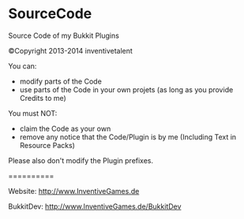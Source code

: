 SourceCode
==========

Source Code of my Bukkit Plugins

©Copyright 2013-2014 inventivetalent

You can:
* modify parts of the Code
* use parts of the Code in your own projets (as long as you provide Credits to me)


You must NOT:
* claim the Code as your own
* remove any notice that the Code/Plugin is by me (Including Text in Resource Packs)

Please also don't modify the Plugin prefixes.

==========

Website:
  http://www.InventiveGames.de
  
BukkitDev:
  http://www.InventiveGames.de/BukkitDev
  
